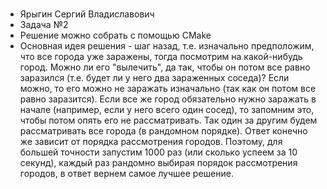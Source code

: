 # 
- Ярыгин Сергий Владиславович
- Задача №2
- Решение можно собрать с помощью CMake 
- Основная идея решения - шаг назад, т.е. изначально предположим, что все города уже заражены, тогда посмотрим на какой-нибудь город. Можно ли его "вылечить", да так, чтобы он потом все равно заразился (т.е. будет ли у него два зараженных соседа)? Если можно, то его можно не заражать изначально (так как он потом все равно заразится). Если все же город обязательно нужно заражать в начале (например, если у него всего один сосед), то запомним это, чтобы потом опять его не рассматривать. Так один за другим будем рассматривать все города (в рандомном порядке). Ответ конечно же зависит от порядка рассмотрения городов. Поэтому, для большей точности запустим 1000 раз (или сколько успеем за 10 секунд), каждый раз рандомно выбирая порядок рассмотрения городов, в ответ вернем самое лучшее решение.